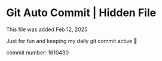 # Git Auto Commit | Hidden File

This file was added Feb 12, 2025

Just for fun and keeping my daily git commit active 🤪

commit number: 1610430
